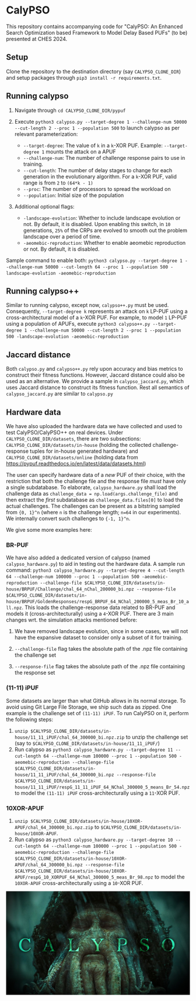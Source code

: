 # CalyPSO

This repository contains accompanying code for "CalyPSO: An Enhanced Search Optimization based Framework to Model Delay Based PUFs" (to be) presented at CHES 2024.

## Setup

Clone the repository to the destination directory (say `CALYPSO_CLONE_DIR`) and setup packages through `pip3 install -r requirements.txt`.

## Running calypso

1. Navigate through `cd CALYPSO_CLONE_DIR/pypuf`

2. Execute `python3 calypso.py --target-degree 1 --challenge-num 50000 --cut-length 2 --proc 1 --population 500` to launch calypso as per relevant parameterization:
    - `--target-degree`: The value of `k` in a `k`-XOR PUF. Example: `--target-degree 1` mounts the attack on a APUF
    - `--challenge-num`: The number of challenge response pairs to use in training.
    - `--cut-length`: The number of delay stages to change for each generation in the evolutionary algorithm. For a `k`-XOR PUF, valid range is from `2` to `(64*k - 1)`
    - `--proc`: The number of processors to spread the workload on
    - `--population`: Initial size of the population

3. Additional optional flags:
    - `-landscape-evolution`: Whether to include landscape evolution or not. By default, it is disabled. Upon enabling this switch, in `10` generations, `25%` of the CRPs are evolved to smooth out the problem landscape over a period of time.
    - `-aeomebic-reproduction`: Whether to enable aeomebic reproduction or not. By default, it is disabled.

Sample command to enable both: `python3 calypso.py --target-degree 1 --challenge-num 50000 --cut-length 64 --proc 1 --population 500 -landscape-evolution -aeomebic-reproduction`

## Running calypso++

Similar to running calypso, except now, `calypso++.py` must be used. Consequently, `--target-degree k` represents an attack on `k` LP-PUF using a cross-architectural model of a `k`-XOR PUF. For example, to model `1` LP-PUF using a population of APUFs, execute `python3 calypso++.py --target-degree 1 --challenge-num 50000 --cut-length 2 --proc 1 --population 500 -landscape-evolution -aeomebic-reproduction`

## Jaccard distance

Both `calypso.py` and `calypso++.py` rely upon accuracy and bias metrics to construct their fitness functions. However, Jaccard distance could also be used as an alternative. We provide a sample in `calypso_jaccard.py`, which uses Jaccard distance to construct its fitness function. Rest all semantics of `calypso_jaccard.py` are similar to `calypso.py`

## Hardware data

We have also uploaded the hardware data we have collected and used to test CalyPSO/CalyPSO++ on real devices. Under `CALYPSO_CLONE_DIR/datasets`, there are two subsections: `CALYPSO_CLONE_DIR/datasets/in-house` (holding the collected challenge-response tuples for in-house generated hardware) and `CALYPSO_CLONE_DIR/datasets/online` (holding data from https://pypuf.readthedocs.io/en/latest/data/datasets.html)

The user can specify hardware data of a *new* PUF of their choice, with the restriction that both the challenge file and the response file *must* have only a single subdatabase. To elaborate, `calypso_hardware.py` shall load the challenge data as `challenge_data = np.load(args.challenge_file)` and then extract the *first* subdatabase as `challenge_data.files[0]` to load the actual challenges. The challenges can be present as a bitstring sampled from `{0, 1}^n` (where `n` is the
challenge length; `n=64` in our experiments). We internally convert such challenges to `{-1, 1}^n`.

We give some more examples here:

### BR-PUF 

We have also added a dedicated version of calypso (named `calypso_hardware.py`) to aid in testing out the hardware data. A sample run command: `python3 calypso_hardware.py --target-degree 4 --cut-length 64 --challenge-num 100000 --proc 1 --population 500 -aeomebic-reproduction --challenge-file $CALYPSO_CLONE_DIR/datasets/in-house/BRPUF/Challenge/chal_64_nChal_200000_bi.npz --response-file $CALYPSO_CLONE_DIR/datasets/in-house/BRPUF/GoldenResponses/respG_BRPUF_64_NChal_200000_5_meas_Br_10_all.npz`. This loads the challenge-response data related to BR-PUF and models it (cross-architecturally) using a `4`-XOR PUF. There are 3 main changes wrt. the simulation attacks mentioned before:
    
1.  We have removed landscape evolution, since in some cases, we will not have the expansive dataset to consider only a subset of it for training.
    
2.  `--challenge-file` flag takes the absolute path of the .npz file containing the challenge set
    
3.  `--response-file` flag takes the absolute path of the .npz file containing the response set

### (11-11) iPUF

Some datasets are larger than what GitHub allows in its normal storage. To avoid using Git Large File Storage, we ship such data as zipped. One example is the challenge set of `(11-11) iPUF`. To run CalyPSO on it, perform the following steps:

1. `unzip $CALYPSO_CLONE_DIR/datasets/in-house/11_11_iPUF/chal_64_300000_bi.npz.zip` to unzip the challenge set (say to `$CALYPSO_CLONE_DIR/datasets/in-house/11_11_iPUF/`)
2. Run calypso as `python3 calypso_hardware.py --target-degree 11 --cut-length 64 --challenge-num 100000 --proc 1 --population 500 -aeomebic-reproduction --challenge-file $CALYPSO_CLONE_DIR/datasets/in-house/11_11_iPUF/chal_64_300000_bi.npz --response-file $CALYPSO_CLONE_DIR/datasets/in-house/11_11_iPUF/respG_11_11_iPUF_64_NChal_300000_5_means_Br_54.npz` to model the `(11-11) iPUF` cross-architecturally using a `11`-XOR PUF.

### 10XOR-APUF

1. `unzip $CALYPSO_CLONE_DIR/datasets/in-house/10XOR-APUF/chal_64_300000_bi.npz.zip` to `$CALYPSO_CLONE_DIR/datasets/in-house/10XOR-APUF`.
2. Run calypso as `python3 calypso_hardware.py --target-degree 10 --cut-length 64 --challenge-num 100000 --proc 1 --population 500
 -aeomebic-reproduction --challenge-file $CALYPSO_CLONE_DIR/datasets/in-house/10XOR-APUF/chal_64_300000_bi.npz --response-file $CALYPSO_CLONE_DIR/datasets/in-house/10XOR-APUF/respG_10_XORPUF_64_NChal_300000_5_meas_Br_98.npz` to model the `10XOR-APUF` cross-architecturally using a `10`-XOR PUF.


![calypso](https://github.com/SEAL-IIT-KGP/calypso/blob/main/calypso.jpg)
